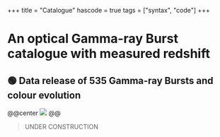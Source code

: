 +++
title = "Catalogue"
hascode = true
tags = ["syntax", "code"]
+++

# An optical Gamma-ray Burst catalogue with measured redshift

## 🟢 Data release of 535 Gamma-ray Bursts and colour evolution
@@center ![](/assets/TEST.jpg) @@
> UNDER CONSTRUCTION